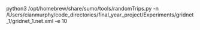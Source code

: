 python3 /opt/homebrew/share/sumo/tools/randomTrips.py -n /Users/cianmurphy/code_directories/final_year_project/Experiments/gridnet_1/gridnet_1.net.xml -e 10
